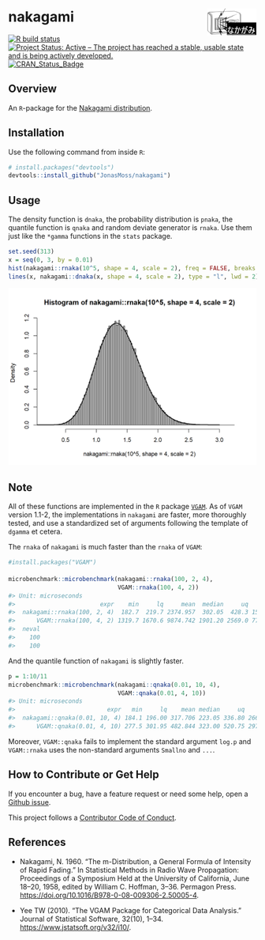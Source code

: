 
<!-- README.md is generated from README.Rmd. Please edit that file -->

# nakagami <img src="man/figures/logo.png" align="right" width="100" height="53.4" />

[![R build
status](https://github.com/JonasMoss/nakagami/workflows/R-CMD-check/badge.svg)](https://github.com/JonasMoss/nakagami/actions)
[![Project Status: Active – The project has reached a stable, usable
state and is being actively
developed.](https://www.repostatus.org/badges/latest/active.svg)](https://www.repostatus.org/#active)
[![CRAN\_Status\_Badge](https://www.r-pkg.org/badges/version/nakagami)](https://cran.r-project.org/package=nakagami)

## Overview

An `R`-package for the [Nakagami
distribution](https://en.wikipedia.org/wiki/Nakagami_distribution).

## Installation

Use the following command from inside `R`:

``` r
# install.packages("devtools")
devtools::install_github("JonasMoss/nakagami")
```

## Usage

The density function is `dnaka`, the probability distribution is
`pnaka`, the quantile function is `qnaka` and random deviate generator
is `rnaka`. Use them just like the `*gamma` functions in the `stats`
package.

``` r
set.seed(313)
x = seq(0, 3, by = 0.01)
hist(nakagami::rnaka(10^5, shape = 4, scale = 2), freq = FALSE, breaks = "FD")
lines(x, nakagami::dnaka(x, shape = 4, scale = 2), type = "l", lwd = 2)
```

<img src="man/figures/README-unnamed-chunk-2-1.png" width="750px" />

## Note

All of these functions are implemented in the `R` package
[`VGAM`](https://cran.r-project.org/package=VGAM). As of `VGAM` version
1.1-2, the implementations in `nakagami` are faster, more thoroughly
tested, and use a standardized set of arguments following the template
of `dgamma` et cetera.

The `rnaka` of `nakagami` is much faster than the `rnaka` of `VGAM`:

``` r
#install.packages("VGAM")

microbenchmark::microbenchmark(nakagami::rnaka(100, 2, 4), 
                               VGAM::rnaka(100, 4, 2))
#> Unit: microseconds
#>                        expr    min     lq     mean  median     uq      max
#>  nakagami::rnaka(100, 2, 4)  182.7  219.7 2374.957  302.05  428.3 154306.4
#>      VGAM::rnaka(100, 4, 2) 1319.7 1670.6 9874.742 1901.20 2569.0 772334.0
#>  neval
#>    100
#>    100
```

And the quantile function of `nakagami` is slightly faster.

``` r
p = 1:10/11
microbenchmark::microbenchmark(nakagami::qnaka(0.01, 10, 4), 
                               VGAM::qnaka(0.01, 4, 10))
#> Unit: microseconds
#>                          expr   min     lq    mean median     uq    max neval
#>  nakagami::qnaka(0.01, 10, 4) 184.1 196.00 317.706 223.05 336.80 2665.5   100
#>      VGAM::qnaka(0.01, 4, 10) 277.5 301.95 482.844 323.00 520.75 2979.1   100
```

Moreover, `VGAM::qnaka` fails to implement the standard argument `log.p`
and `VGAM::rnaka` uses the non-standard arguments `Smallno` and `...`.

## How to Contribute or Get Help

If you encounter a bug, have a feature request or need some help, open a
[Github issue](https://github.com/JonasMoss/nakagami/issues).

This project follows a [Contributor Code of
Conduct](https://www.contributor-covenant.org/version/1/4/code-of-conduct.html).

## References

  - Nakagami, N. 1960. “The m-Distribution, a General Formula of
    Intensity of Rapid Fading.” In Statistical Methods in Radio Wave
    Propagation: Proceedings of a Symposium Held at the University of
    California, June 18–20, 1958, edited by William C. Hoffman, 3–36.
    Permagon Press.
    <https://doi.org/10.1016/B978-0-08-009306-2.50005-4>.

  - Yee TW (2010). “The VGAM Package for Categorical Data Analysis.”
    Journal of Statistical Software, 32(10), 1–34.
    <https://www.jstatsoft.org/v32/i10/>.
